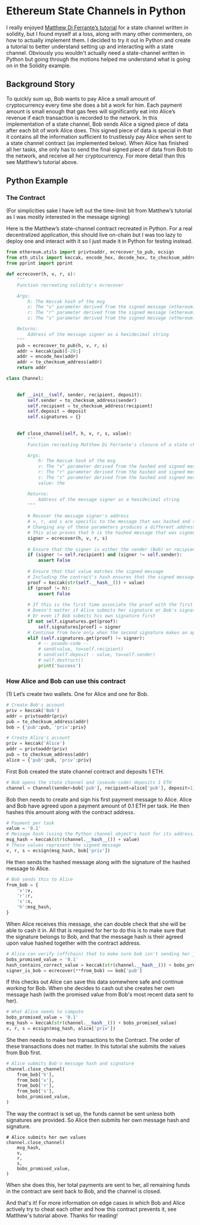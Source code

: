 # Ethereum State Channels in Python

I really enjoyed [Matthew Di Ferrante’s tutorial](https://medium.com/@matthewdif/ethereum-payment-channel-in-50-lines-of-code-a94fad2704bc) for a state channel written in solidity, but I found myself at a loss, along with many other commenters, on how to actually implement them. I decided to try it out in Python and create a tutorial to better understand setting up and interacting with a state channel. Obviously you wouldn't actually need a state-channel written in Python but going through the motions helped me understand what is going on in the Solidity example.

## Background Story
To quickly sum up, Bob wants to pay Alice a small amount of cryptocurrency every time she does a bit a work for him. Each payment amount is small enough that gas fees will significantly eat into Alice’s revenue if each transaction is recorded to the network. In this implementation of a state channel, Bob sends Alice a signed piece of data after each bit of work Alice does. This signed piece of data is special in that it contains all the information sufficient to trustlessly pay Alice when sent to a state channel contract (as implemented below). When Alice has finished all her tasks, she only has to send the final signed piece of data from Bob to the network, and receive all her cryptocurrency. For more detail than this see Matthew’s tutorial above.

## Python Example
### The Contract

(For simplicities sake I have left out the time-limit bit from Matthew’s tutorial as I was mostly interested in the message signing)

Here is the Matthew’s state-channel contract recreated in Python. For a real decentralized application, this should live on-chain but I was too lazy to deploy one and interact with it so I just made it in Python for testing instead.

```python
from ethereum.utils import privtoaddr, ecrecover_to_pub, ecsign
from eth_utils import keccak, encode_hex, decode_hex, to_checksum_address
from pprint import pprint
```

```python
def ecrecover(h, v, r, s):
    """
    Function recreating solidity's ecrecover

    Args:
        h: The Keccak hash of the msg
        v: The "v" parameter derived from the signed message (ethereum.utils.ecsign)
        r: The "r" parameter derived from the signed message (ethereum.utils.ecsign)
        s: The "s" parameter derived from the signed message (ethereum.utils.ecsign)

    Returns:
        Address of the message signer as a hexidecimal string
    """
    pub = ecrecover_to_pub(h, v, r, s)
    addr = keccak(pub)[-20:]
    addr = encode_hex(addr)
    addr = to_checksum_address(addr)
    return addr
```
```python
class Channel:

    
    def __init__(self, sender, recipient, deposit):
        self.sender = to_checksum_address(sender)
        self.recipient = to_checksum_address(recipient)
        self.deposit = deposit
        self.signatures = {}
    
    
    def close_channel(self, h, v, r, s, value):
        """
        Function recreating Matthew Di Ferrante's closure of a state channel in Python

        Args:
            h: The Keccak hash of the msg
            v: The "v" parameter derived from the hashed and signed message (ethereum.utils.ecsign)
            r: The "r" parameter derived from the hashed and signed message (ethereum.utils.ecsign)
            s: The "s" parameter derived from the hashed and signed message (ethereum.utils.ecsign)
            value: the 

        Returns:
            Address of the message signer as a hexidecimal string
        """
        
        # Recover the message signer's address
        # v, r, and s are specific to the message that was hashed and signed.
        # Changing any of these parameters produces a different address 
        # This also proves that h is the hashed message that was signed to produce v, r, and s
        signer = ecrecover(h, v, r, s)
        
        # Ensure that the signer is either the sender (Bob) or recipient (Alice) of the channel's ETH
        if (signer != self.recipient) and (signer != self.sender):
            assert False
        
        # Ensure that that value matches the signed message
        # Including the contract's hash ensures that the signed message can only be used in this channel
        proof = keccak(str(self.__hash__()) + value)
        if (proof != h):
            assert False
        
        # If this is the first time associate the proof with the first signer
        # Doesn't matter if Alice submits her signature or Bob's signature first
        # Or even if Bob submits his own signature first
        if not self.signatures.get(proof):
            self.signatures[proof] = signer
        # Continue from here only when the second signature makes an appearance
        elif (self.signatures.get(proof) != signer):
            # -- psuedo-code -- 
            # send(value, to=self.recipient)
            # send(self.deposit - value, to=self.sender)
            # self.destruct()
            print('Success')

```
### How Alice and Bob can use this contract

(1) Let’s create two wallets. One for Alice and one for Bob.

```python
# Create Bob's account
priv = keccak('Bob')
addr = privtoaddr(priv)
pub = to_checksum_address(addr)
bob = {'pub':pub, 'priv':priv}
```
```python
# Create Alice's account
priv = keccak('Alice')
addr = privtoaddr(priv)
pub = to_checksum_address(addr)
alice = {'pub':pub, 'priv':priv}
```
First Bob created the state channel contract and deposits 1 ETH.

```python
# Bob opens the state channel and (pseudo-code) deposits 1 ETH
channel = Channel(sender=bob['pub'], recipient=alice['pub'], deposit=1)
```
Bob then needs to create and sign his first payment message to Alice. Alice and Bob have agreed upon a payment amount of 0.1 ETH per task. He then hashes this amount along with the contract address.

```python
# Payment per task
value = '0.1'
# Message hash (using the Python channel object's hash for its address)
msg_hash = keccak(str(channel.__hash__()) + value)
# These values represent the signed message
v, r, s = ecsign(msg_hash, bob['priv'])
```
He then sends the hashed message along with the signature of the hashed message to Alice.
```python
# Bob sends this to Alice
from_bob = {
    'v':v,
    'r':r,
    's':s,
    'h':msg_hash,
}
```
When Alice receives this message, she can double check that she will be able to cash it in. All that is required for her to do this is to make sure that the signature belongs to Bob, and that the message hash is their agreed upon value hashed together with the contract address.
```python
# Alice can verify (offchain) that to make sure bob isn't sending her junk:
bobs_promised_value = '0.1'
hash_contains_correct_value = keccak(str(channel.__hash__()) + bobs_promised_value) == from_bob['h']
signer_is_bob = ecrecover(**from_bob) == bob['pub']
```
If this checks out Alice can save this data somewhere safe and continue working for Bob. When she decides to cash out she creates her own message hash (with the promised value from Bob's most recent data sent to her).
```python
# What Alice needs to compute
bobs_promised_value = '0.1'
msg_hash = keccak(str(channel.__hash__()) + bobs_promised_value)
v, r, s = ecsign(msg_hash, alice['priv'])
```
She then needs to make two transactions to the Contract. The order of these transactions does not matter. In this tutorial she submits the values from Bob first.
```python
# Alice submits Bob's message hash and signature
channel.close_channel(
    from_bob['h'], 
    from_bob['v'], 
    from_bob['r'], 
    from_bob['s'], 
    bobs_promised_value, 
)
```
The way the contract is set up, the funds cannot be sent unless both signatures are provided. So Alice then submits her own message hash and signature.
```python3
# Alice submits her own values
channel.close_channel(
    msg_hash, 
    v, 
    r, 
    s, 
    bobs_promised_value, 
)
```
When she does this, her total payments are sent to her, all remaining funds in the contract are sent back to Bob, and the channel is closed.

And that's it! For more information on edge cases in which Bob and Alice actively try to cheat each other and how this contract prevents it, see Matthew's tutorial above. Thanks for reading!
